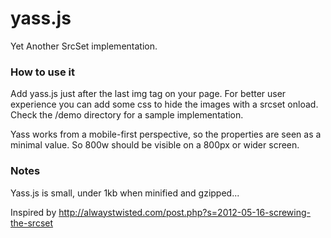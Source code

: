 yass.js
=========

Yet Another SrcSet implementation.

### How to use it

Add yass.js just after the last img tag on your page. 
For better user experience you can add some css to hide the images with a srcset onload.
Check the /demo directory for a sample implementation.

Yass works from a mobile-first perspective, so the properties are seen as a minimal value.
So 800w should be visible on a 800px or wider screen.

### Notes

Yass.js is small, under 1kb when minified and gzipped...

Inspired by http://alwaystwisted.com/post.php?s=2012-05-16-screwing-the-srcset
